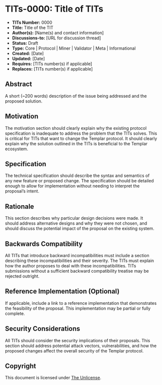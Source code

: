 # TITs-0000: Title of TITs

- **TITs Number:** 0000
- **Title:** Title of the TIT
- **Author(s):** [Name(s) and contact information]
- **Discussions-to:** [URL for discussion thread]
- **Status:** Draft
- **Type:** Core | Protocol | Miner | Validator | Meta | Informational
- **Created:** [Date]
- **Updated:** [Date]
- **Requires:** [TITs number(s) if applicable]
- **Replaces:** [TITs number(s) if applicable]

## Abstract

A short (~200 words) description of the issue being addressed and the proposed solution.

## Motivation

The motivation section should clearly explain why the existing protocol specification is
inadequate to address the problem that the TITs solves. This is critical for TITs that want to
change the Templar protocol. It should clearly explain why the solution outlined in the TITs
is beneficial to the Templar ecosystem.

## Specification

The technical specification should describe the syntax and semantics of any new feature or
proposed change. The specification should be detailed enough to allow for implementation
without needing to interpret the proposal’s intent.

## Rationale

This section describes why particular design decisions were made. It should address alternative
designs and why they were not chosen, and should discuss the potential impact of the proposal
on the existing system.

## Backwards Compatibility

All TITs that introduce backward incompatibilities must include a section describing these
incompatibilities and their severity. The TITs must explain how the author proposes to deal with
these incompatibilities. TITs submissions without a sufficient backward compatibility treatise
may be rejected outright.

## Reference Implementation (Optional)

If applicable, include a link to a reference implementation that demonstrates the feasibility
of the proposal. This implementation may be partial or fully complete.

## Security Considerations

All TITs should consider the security implications of their proposals. This section should
address potential attack vectors, vulnerabilities, and how the proposed changes affect the
overall security of the Templar protocol.

## Copyright

This document is licensed under [The Unlicense](https://unlicense.org/).
